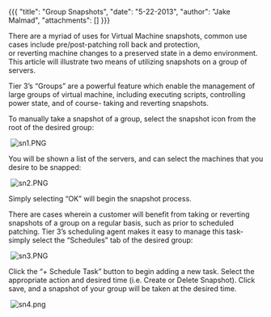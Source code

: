 {{{
  "title": "Group Snapshots",
  "date": "5-22-2013",
  "author": "Jake Malmad",
  "attachments": []
}}}

<p>There are a myriad of uses for Virtual Machine snapshots, common use cases include&nbsp;pre/post-patching roll back and protection, or&nbsp;reverting&nbsp;machine changes&nbsp;to a preserved state in a demo environment. This article will illustrate two
  means of utilizing snapshots on a group of servers.</p>
<p>Tier 3’s “Groups” are a powerful feature which enable the management of large groups of virtual machine, including executing scripts, controlling power state, and of course- taking and reverting snapshots.</p>
<p>To manually take a snapshot of a group, select the snapshot icon from the root of the desired group:</p>
<p>&nbsp;<img src="https://t3n.zendesk.com/attachments/token/jvxwaaoc2nubpyc/?name=sn1.PNG" alt="sn1.PNG" />
</p>
<p>You will be shown a list of the servers, and can select the machines that you desire to be snapped:</p>
<p>&nbsp;<img src="https://t3n.zendesk.com/attachments/token/dsu1inegz3gxsrb/?name=sn2.PNG" alt="sn2.PNG" />
</p>
<p>Simply selecting “OK” will begin the snapshot process.</p>
<p>There are cases wherein a customer will benefit from taking or reverting snapshots of a group on a regular basis, such as prior to scheduled patching. Tier 3’s scheduling agent makes it easy to manage this task- simply select the “Schedules” tab of the
  desired group:</p>
<p>&nbsp;<img src="https://t3n.zendesk.com/attachments/token/xyp6gbvtjfmabtm/?name=sn3.PNG" alt="sn3.PNG" />
</p>
<p>Click the “+ Schedule Task” button to begin adding a new task. Select the appropriate action and desired time (i.e. Create or Delete Snapshot). Click save, and a snapshot of your group will be taken at the desired time.</p>
<p>&nbsp;<img src="https://t3n.zendesk.com/attachments/token/pjk0gvin9hbc0ka/?name=sn4.png" alt="sn4.png" />
</p>
<p>&nbsp;</p>
<p>&nbsp;</p>
<p>&nbsp;</p>
<p>&nbsp;</p>
<p>&nbsp;</p>
<p>&nbsp;</p>
